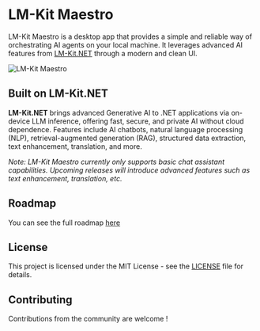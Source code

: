 # LM-Kit Maestro

LM-Kit Maestro is a desktop app that provides a simple and reliable way of orchestrating AI agents on your local machine. It leverages advanced AI features from [LM-Kit.NET](https://github.com/Lk-it/LM-Kit.NET) through a modern and clean UI.

![LM-Kit Maestro](https://github.com/LM-Kit/LM-Kit-Maestro/blob/main/demo.gif?raw=true)

## Built on LM-Kit.NET

**LM-Kit.NET** brings advanced Generative AI to .NET applications via on-device LLM inference, offering fast, secure, and private AI without cloud dependence.
Features include AI chatbots, natural language processing (NLP), retrieval-augmented generation (RAG), structured data extraction, text enhancement, translation, and more.

*Note: LM-Kit Maestro currently only supports basic chat assistant capabilities. Upcoming releases will introduce advanced features such as text enhancement, translation, etc.*

## Roadmap

You can see the full roadmap [here](https://github.com/orgs/LM-Kit/projects/1)

## License

This project is licensed under the MIT License - see the [LICENSE](https://github.com/LM-Kit/LM-Kit-Maestro/blob/main/LICENSE.txt) file for details.


## Contributing

Contributions from the community are welcome !
